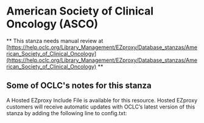 # American Society of Clinical Oncology (ASCO)
** This stanza needs manual review at [https://help.oclc.org/Library_Management/EZproxy/Database_stanzas/American_Society_of_Clinical_Oncology](https://help.oclc.org/Library_Management/EZproxy/Database_stanzas/American_Society_of_Clinical_Oncology) **

## Some of OCLC's notes for this stanza

A Hosted EZproxy Include File is available for this resource. Hosted EZproxy customers will receive automatic updates with OCLC&rsquo;s latest version of this stanza by adding the following line to config.txt:

&nbsp;
